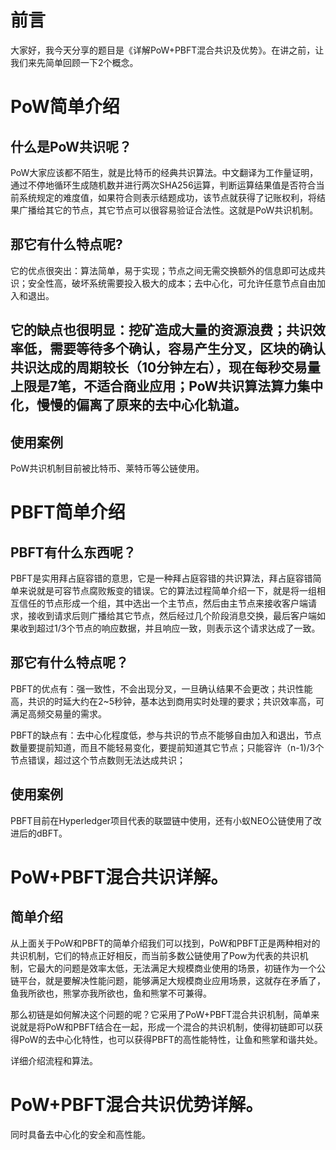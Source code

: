 
# 前言
大家好，我今天分享的题目是《详解PoW+PBFT混合共识及优势》。在讲之前，让我们来先简单回顾一下2个概念。

# PoW简单介绍
## 什么是PoW共识呢？
PoW大家应该都不陌生，就是比特币的经典共识算法。中文翻译为工作量证明，通过不停地循环生成随机数并进行两次SHA256运算，判断运算结果值是否符合当前系统规定的难度值，如果符合则表示结题成功，该节点就获得了记账权利，将结果广播给其它的节点，其它节点可以很容易验证合法性。这就是PoW共识机制。

## 那它有什么特点呢?
它的优点很突出：算法简单，易于实现；节点之间无需交换额外的信息即可达成共识；安全性高，破坏系统需要投入极大的成本；去中心化，可允许任意节点自由加入和退出。
## 它的缺点也很明显：挖矿造成大量的资源浪费；共识效率低，需要等待多个确认，容易产生分叉，区块的确认共识达成的周期较长（10分钟左右），现在每秒交易量上限是7笔，不适合商业应用；PoW共识算法算力集中化，慢慢的偏离了原来的去中心化轨道。

## 使用案例
PoW共识机制目前被比特币、莱特币等公链使用。

# PBFT简单介绍
## PBFT有什么东西呢？
PBFT是实用拜占庭容错的意思，它是一种拜占庭容错的共识算法，拜占庭容错简单来说就是可容节点腐败叛变的错误。它的算法过程简单介绍一下，就是将一组相互信任的节点形成一个组，其中选出一个主节点，然后由主节点来接收客户端请求，接收到请求后则广播给其它节点，然后经过几个阶段消息交换，最后客户端如果收到超过1/3个节点的响应数据，并且响应一致，则表示这个请求达成了一致。

## 那它有什么特点呢？ 
PBFT的优点有：强一致性，不会出现分叉，一旦确认结果不会更改；共识性能高，共识的时延大约在2~5秒钟，基本达到商用实时处理的要求；共识效率高，可满足高频交易量的需求。

PBFT的缺点有：去中心化程度低，参与共识的节点不能够自由加入和退出，节点数量要提前知道，而且不能轻易变化，要提前知道其它节点；只能容许（n-1)/3个节点错误，超过这个节点数则无法达成共识；

## 使用案例
PBFT目前在Hyperledger项目代表的联盟链中使用，还有小蚁NEO公链使用了改进后的dBFT。


# PoW+PBFT混合共识详解。
## 简单介绍
从上面关于PoW和PBFT的简单介绍我们可以找到，PoW和PBFT正是两种相对的共识机制，它们的特点正好相反，而当前多数公链使用了Pow为代表的共识机制，它最大的问题是效率太低，无法满足大规模商业使用的场景，初链作为一个公链平台，就是要解决性能问题，能够满足大规模商业应用场景，这就存在矛盾了，鱼我所欲也，熊掌亦我所欲也，鱼和熊掌不可兼得。

那么初链是如何解决这个问题的呢？它采用了PoW+PBFT混合共识机制，简单来说就是将PoW和PBFT结合在一起，形成一个混合的共识机制，使得初链即可以获得PoW的去中心化特性，也可以获得PBFT的高性能特性，让鱼和熊掌和谐共处。

详细介绍流程和算法。


# PoW+PBFT混合共识优势详解。
同时具备去中心化的安全和高性能。

